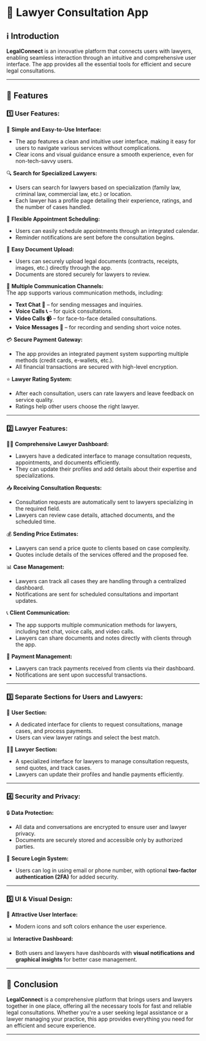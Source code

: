 # 📜  Lawyer Consultation App  

## ℹ️ Introduction  
**LegalConnect** is an innovative platform that connects users with lawyers, enabling seamless interaction through an intuitive and comprehensive user interface. The app provides all the essential tools for efficient and secure legal consultations.

---

## 🚀 Features  

### 1️⃣ User Features:  

👤 **Simple and Easy-to-Use Interface:**  
- The app features a clean and intuitive user interface, making it easy for users to navigate various services without complications.  
- Clear icons and visual guidance ensure a smooth experience, even for non-tech-savvy users.  

🔍 **Search for Specialized Lawyers:**  
- Users can search for lawyers based on specialization (family law, criminal law, commercial law, etc.) or location.  
- Each lawyer has a profile page detailing their experience, ratings, and the number of cases handled.  

📅 **Flexible Appointment Scheduling:**  
- Users can easily schedule appointments through an integrated calendar.  
- Reminder notifications are sent before the consultation begins.  

📂 **Easy Document Upload:**  
- Users can securely upload legal documents (contracts, receipts, images, etc.) directly through the app.  
- Documents are stored securely for lawyers to review.  

💬 **Multiple Communication Channels:**  
The app supports various communication methods, including:  
- **Text Chat 💬** – for sending messages and inquiries.  
- **Voice Calls 📞** – for quick consultations.  
- **Video Calls 📹** – for face-to-face detailed consultations.  
- **Voice Messages 🎤** – for recording and sending short voice notes.  

💳 **Secure Payment Gateway:**  
- The app provides an integrated payment system supporting multiple methods (credit cards, e-wallets, etc.).  
- All financial transactions are secured with high-level encryption.  

⭐ **Lawyer Rating System:**  
- After each consultation, users can rate lawyers and leave feedback on service quality.  
- Ratings help other users choose the right lawyer.  

---

### 2️⃣ Lawyer Features:  

👨‍💼 **Comprehensive Lawyer Dashboard:**  
- Lawyers have a dedicated interface to manage consultation requests, appointments, and documents efficiently.  
- They can update their profiles and add details about their expertise and specializations.  

📥 **Receiving Consultation Requests:**  
- Consultation requests are automatically sent to lawyers specializing in the required field.  
- Lawyers can review case details, attached documents, and the scheduled time.  

💰 **Sending Price Estimates:**  
- Lawyers can send a price quote to clients based on case complexity.  
- Quotes include details of the services offered and the proposed fee.  

📊 **Case Management:**  
- Lawyers can track all cases they are handling through a centralized dashboard.  
- Notifications are sent for scheduled consultations and important updates.  

📞 **Client Communication:**  
- The app supports multiple communication methods for lawyers, including text chat, voice calls, and video calls.  
- Lawyers can share documents and notes directly with clients through the app.  

💼 **Payment Management:**  
- Lawyers can track payments received from clients via their dashboard.  
- Notifications are sent upon successful transactions.  

---

### 3️⃣ Separate Sections for Users and Lawyers:  

👤 **User Section:**  
- A dedicated interface for clients to request consultations, manage cases, and process payments.  
- Users can view lawyer ratings and select the best match.  

👨‍💼 **Lawyer Section:**  
- A specialized interface for lawyers to manage consultation requests, send quotes, and track cases.  
- Lawyers can update their profiles and handle payments efficiently.  

---

### 4️⃣ Security and Privacy:  

🔒 **Data Protection:**  
- All data and conversations are encrypted to ensure user and lawyer privacy.  
- Documents are securely stored and accessible only by authorized parties.  

🔐 **Secure Login System:**  
- Users can log in using email or phone number, with optional **two-factor authentication (2FA)** for added security.  

---

### 5️⃣ UI & Visual Design:  

📱 **Attractive User Interface:**  
- Modern icons and soft colors enhance the user experience.  

📊 **Interactive Dashboard:**  
- Both users and lawyers have dashboards with **visual notifications and graphical insights** for better case management.  

---

## 🎯 Conclusion  
**LegalConnect** is a comprehensive platform that brings users and lawyers together in one place, offering all the necessary tools for fast and reliable legal consultations. Whether you're a user seeking legal assistance or a lawyer managing your practice, this app provides everything you need for an efficient and secure experience.  

---

